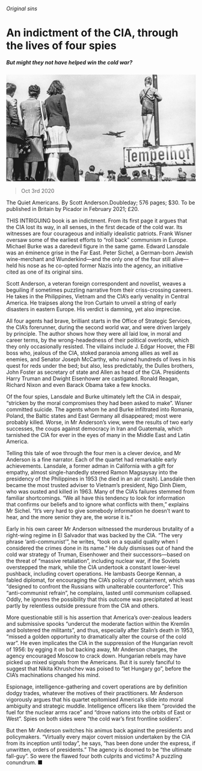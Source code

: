###### Original sins

# An indictment of the CIA, through the lives of four spies 

##### But might they not have helped win the cold war? 

![image](images/20201003_BKP001.jpg) 

> Oct 3rd 2020 


The Quiet Americans. By Scott Anderson.Doubleday; 576 pages; $30. To be published in Britain by Picador in February 2021; £20.


THIS INTRIGUING book is an indictment. From its first page it argues that the CIA lost its way, in all senses, in the first decade of the cold war. Its witnesses are four courageous and initially idealistic patriots. Frank Wisner oversaw some of the earliest efforts to “roll back” communism in Europe. Michael Burke was a daredevil figure in the same game. Edward Lansdale was an éminence grise in the Far East. Peter Sichel, a German-born Jewish wine-merchant and Wunderkind—and the only one of the four still alive—held his nose as he co-opted former Nazis into the agency, an initiative cited as one of its original sins.



Scott Anderson, a veteran foreign correspondent and novelist, weaves a beguiling if sometimes puzzling narrative from their criss-crossing careers. He takes in the Philippines, Vietnam and the CIA’s early venality in Central America. He traipses along the Iron Curtain to unveil a string of early disasters in eastern Europe. His verdict is damning, yet also imprecise.


All four agents had brave, brilliant starts in the Office of Strategic Services, the CIA’s forerunner, during the second world war, and were driven largely by principle. The author shows how they were all laid low, in moral and career terms, by the wrong-headedness of their political overlords, which they only occasionally resisted. The villains include J. Edgar Hoover, the FBI boss who, jealous of the CIA, stoked paranoia among allies as well as enemies, and Senator Joseph McCarthy, who ruined hundreds of lives in his quest for reds under the bed; but also, less predictably, the Dulles brothers, John Foster as secretary of state and Allen as head of the CIA. Presidents Harry Truman and Dwight Eisenhower are castigated. Ronald Reagan, Richard Nixon and even Barack Obama take a few knocks.


Of the four spies, Lansdale and Burke ultimately left the CIA in despair, “stricken by the moral compromises they had been asked to make”. Wisner committed suicide. The agents whom he and Burke infiltrated into Romania, Poland, the Baltic states and East Germany all disappeared; most were probably killed. Worse, in Mr Anderson’s view, were the results of two early successes, the coups against democracy in Iran and Guatemala, which tarnished the CIA for ever in the eyes of many in the Middle East and Latin America.


Telling this tale of woe through the four men is a clever device, and Mr Anderson is a fine narrator. Each of the quartet had remarkable early achievements. Lansdale, a former adman in California with a gift for empathy, almost single-handedly steered Ramon Magsaysay into the presidency of the Philippines in 1953 (he died in an air crash). Lansdale then became the most trusted adviser to Vietnam’s president, Ngo Dinh Diem, who was ousted and killed in 1963. Many of the CIA’s failures stemmed from familiar shortcomings. “We all have this tendency to look for information that confirms our beliefs and to ignore what conflicts with them,” explains Mr Sichel. “It’s very hard to give somebody information he doesn’t want to hear, and the more senior they are, the worse it is.”


Early in his own career Mr Anderson witnessed the murderous brutality of a right-wing regime in El Salvador that was backed by the CIA. “The very phrase ‘anti-communist’”, he writes, “took on a squalid quality when I considered the crimes done in its name.” He duly dismisses out of hand the cold war strategy of Truman, Eisenhower and their successors—based on the threat of “massive retaliation”, including nuclear war, if the Soviets overstepped the mark, while the CIA undertook a constant lower-level pushback, including covert operations. He lambasts George Kennan, a fabled diplomat, for encouraging the CIA’s policy of containment, which was “designed to confront the Russians with unalterable counterforce”. This “anti-communist refrain”, he complains, lasted until communism collapsed. Oddly, he ignores the possibility that this outcome was precipitated at least partly by relentless outside pressure from the CIA and others.


More questionable still is his assertion that America’s over-zealous leaders and submissive spooks “undercut the moderate faction within the Kremlin and bolstered the militants”, and thus, especially after Stalin’s death in 1953, “missed a golden opportunity to dramatically alter the course of the cold war”. He even implicates the CIA in the suppression of the Hungarian revolt of 1956: by egging it on but backing away, Mr Anderson charges, the agency encouraged Moscow to crack down. Hungarian rebels may have picked up mixed signals from the Americans. But it is surely fanciful to suggest that Nikita Khrushchev was poised to “let Hungary go”, before the CIA’s machinations changed his mind.


Espionage, intelligence-gathering and covert operations are by definition dodgy trades, whatever the motives of their practitioners. Mr Anderson vigorously argues that his quartet epitomised America’s slide into moral ambiguity and strategic muddle. Intelligence officers like them “provided the fuel for the nuclear arms race” and “drove nations into the orbits of East or West”. Spies on both sides were “the cold war’s first frontline soldiers”.


But then Mr Anderson switches his animus back against the presidents and policymakers. “Virtually every major covert mission undertaken by the CIA from its inception until today”, he says, “has been done under the express, if unwritten, orders of presidents.” The agency is doomed to be “the ultimate fall-guy”. So were the flawed four both culprits and victims? A puzzling conundrum. ■

